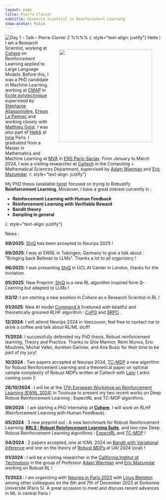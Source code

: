 ```yaml
---
layout: page
title: Pierre Clavier
subtitle: Research Scientist in Reinforcement Learning 
show-avatar: False
---
```



![Day 1 - Talk - Pierre Clavier 2](https://github.com/user-attachments/assets/62f74c9e-73e7-4e0e-8d14-63c171d37b6e)
%%%%<img style="float: right;" src="assets/img/Day 1 - Talk - Pierre Clavier 2.JPG" width="300" hspace="30" vspace="30">
{: style="text-align: justify"}
Hello ! I am a Research Scientist, working at [Cohere](https://cohere.com/) on Reinforcement Learning applied to Large Language Models. Before this, I was a PhD candidate in Machine Learning, working at [CMAP](https://portail.polytechnique.edu/cmap/fr/page-daccueil) in [Ecole polytechnique](https://www.polytechnique.edu/) supervised by [Stéphanie Allassonnière](https://sites.google.com/site/stephanieallassonniere/), [Erwan Le Pennec](http://www.cmap.polytechnique.fr/~lepennec/fr/) and working closely with [Matthieu Geist](https://scholar.google.com/citations?user=ectPLEUAAAAJ&hl=fr). I was also part of [HeKA](https://team.inria.fr/heka/) at [Inria](https://www.inria.fr/fr) Paris.  I graduated from a Master in Mathematics and Machine Learning at [MVA](https://www.master-mva.com/) in [ENS Paris-Saclay](https://ens-paris-saclay.fr/). From January to March 2024, I was a visiting researcher at [Caltech](https://www.caltech.edu/) in  the Computing + Mathematical Sciences Department, supervised by [Adam Wierman](https://adamwierman.com/) and [Eric Mazumdar](http://users.cms.caltech.edu/~mazumdar/).
{: style="text-align: justify"}


My PhD thesis (available [here](https://theses.hal.science/tel-04956954/)) focused on trying to Robustify  **Reinforcement Learning**. Moreover, I have a great interest currently in :
- **Reinforcement Learning with Human Feedback**
- **Reinforcement Learning with Verifiable Reward** 
- **Bandit theory**
- **Sampling in general**  

{: style="text-align: justify"}

News : 

**09/2025**:  [ShiQ](https://arxiv.org/abs/2505.11081) has been accepted to Neurips 2025 !

**09/2025**: I was at EWRL in Tubingen, Germany to give a talk about : "Bringing back Bellman to LLMs". Thanks a lot to all organizers !

**06/2025**: I was presenting [ShiQ](https://arxiv.org/abs/2505.11081) in UCL AI Center in London, thanks for the invitation.

**05/2025**: New Preprint: [ShiQ](https://arxiv.org/abs/2505.11081) is a new RL algorithm inspired form Q-Learning but adapted to LLMs !

**03/12**: I am starting a new position in Cohere as a Research Scientist in RL ! 

**01/2025**: New AI model [Command A](https://arxiv.org/pdf/2504.00698v2) finetuned with beatiful and theoretically grouned RLHF algorithm : [CoPG](https://arxiv.org/abs/2406.19185) and [SRPO](https://arxiv.org/abs/2406.01660) . 

**12/2024**: I will attend Neurips 2024 in Vancouver, feel free to contact me to drink a coffee and talk about RL/ML stuff!

**11/2024**: I successfully defended my PhD thesis, Robust reinforcement learning, Theory and Practice. Thanks to Shie Mannor, Rémi Munos, Eric Moulines, Michal Valko, Aurélien Garivier, and Ana Busic for their time to be part of my jury!

**10/2024** : Two papers accepted at Neurips 2024, [TC-MDP](https://arxiv.org/html/2406.08395v1) a new algorithm for Robust Reinforcement Learning and a theoretical paper on optimal sample complexity of Robust MDPs written at Caltech with [Laixi](https://laixishi.github.io/) ( arkiv coming soon )! 

**28/10/2024** : I will be at the [17th European Workshop on Reinforcement Learning (EWRL 2024)](https://ewrl.wordpress.com/ewrl17-2024/) in Toulouse to present my two recent works on Deep Robust Reinforcement Learning : ExpectRL and TC-MDP algorithms.

**09/2024** : I am starting a PhD internship at **[Cohere](https://cohere.com/)**. I will work on RLHF (Reinforcement Learning with Human Feedback).

**05/2024** : 3 new preprint out :  A new benchmark for Robust Reinforcement Learning: **[RRLS : Robust Reinforcement Learning Suite](https://arxiv.org/abs/2406.08406 )**, and two new Deep Robust Reinforcement Learning algorithms : [ExpectRL](https://arxiv.org/abs/2406.04081) and [TC-MDP](https://arxiv.org/html/2406.08395v1) !

**04/2024** : 2 papers accepted, one at ICML 2024 on [Bandit with Variational Inference](https://arxiv.org/abs/2307.10167) and one on the theory of [Robust MDPs](https://arxiv.org/abs/2302.05372) at UAI 2024 (oral) !

**01/2024** : I will be a visiting researcher in the [California Institut of Technology](https://www.caltech.edu/) in the group of Professor [Adam Wierman](https://adamwierman.com/) and [Eric Mazumdar](http://users.cms.caltech.edu/~mazumdar/) working on Robust RL ! 

**11/2023** : I am organizing with [Neurips in Paris 2023](https://neuripsinparis.github.io/neurips2023paris/) with [Linus Bleistein](https://linusbleistein.github.io/) among other colleagues on the 6th and 7th of December 2023 at Sorbonne Université (Paris 5). A great occasion to meet and discuss recent advances in ML in central Paris !






